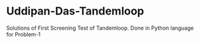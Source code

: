 # Uddipan-Das-Tandemloop
Solutions of First Screening Test of Tandemloop.
Done in Python language for Problem-1
